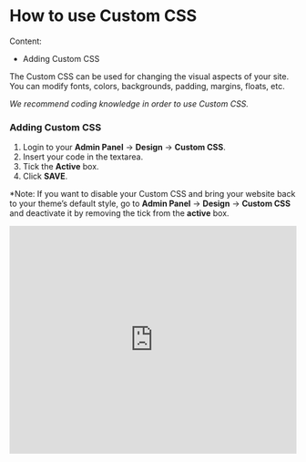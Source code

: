 # How to use Custom CSS

Content:
-   Adding Custom CSS

The Custom CSS can be used for changing the visual aspects of your site. You can modify fonts, colors, backgrounds, padding, margins, floats, etc.

*We recommend coding knowledge in order to use Custom CSS.*

### Adding Custom CSS

1. Login to your **Admin Panel** ->  **Design**  ->  **Custom CSS**.
2. Insert your code in the textarea.
3. Tick the **Active** box.
3. Click  **SAVE**.


  
*Note: If you want to disable your Custom CSS and bring your website back to your theme’s default style, go to **Admin Panel** -> **Design** -> **Custom CSS** and deactivate it by removing the tick from the **active** box.


<iframe width="100%" height="400px" src="https://www.youtube.com/embed/hb1UWEEvpGY" title="Yclas video" frameborder="0" allow="accelerometer; autoplay; clipboard-write; encrypted-media; gyroscope; picture-in-picture" allowfullscreen></iframe>
 
